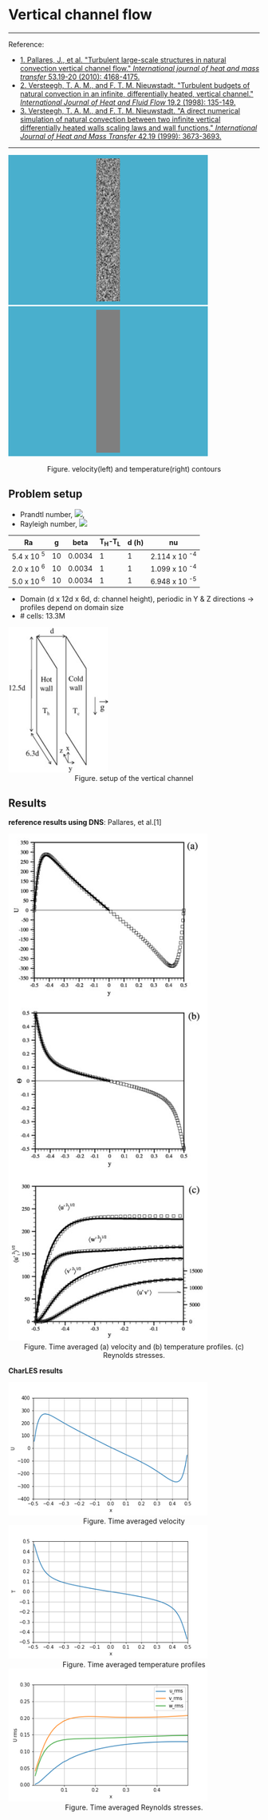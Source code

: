 # Vertical channel flow
---
Reference:
- [1. Pallares, J., et al. "Turbulent large-scale structures in natural convection vertical channel flow." *International journal of heat and mass transfer* 53.19-20 (2010): 4168-4175.](https://www.sciencedirect.com/science/article/pii/S0017931010002814)
- [2. Versteegh, T. A. M., and F. T. M. Nieuwstadt. "Turbulent budgets of natural convection in an infinite, differentially heated, vertical channel." *International Journal of Heat and Fluid Flow* 19.2 (1998): 135-149.](https://reader.elsevier.com/reader/sd/pii/S0142727X97100182?token=9E46E482032F07B97CB7E706680985FA9FA6A32B4F90EEFEED92BD2622FEA123E147D1D00E48BB1C503B633DA1E464D9)
- [3. Versteegh, T. A. M., and F. T. M. Nieuwstadt. "A direct numerical simulation of natural convection between two infinite vertical differentially heated walls scaling laws and wall functions." *International Journal of Heat and Mass Transfer* 42.19 (1999): 3673-3693.](https://reader.elsevier.com/reader/sd/pii/S001793109900037X?token=1255F157B1237FF80BE72E1969979A48363BC5ED7068B130E09134E6B2F3E8150DEE222C3DC0C890311987C23F5A0A72)
---



 <img src="results/V_animation.gif" width="400"> <img src="results/T_animation.gif" width="400">

<center>Figure. velocity(left) and temperature(right) contours </center>



## Problem setup

- Prandtl number, <img src="https://render.githubusercontent.com/render/math?math=Pr=\frac{\nu}{\alpha}=0.71" height="30">,
- Rayleigh number, <img src="https://render.githubusercontent.com/render/math?math=Ra=\frac{g\beta(T_H-T_L)d^3}{\nu\alpha}=\frac{g\beta(T_H-T_L)d^3}{\nu^2}\cdot Pr" height="40">



| Ra                    | g    | beta   | T<sub>H</sub>-T<sub>L</sub> | d (h) | nu                       |
| --------------------- | ---- | ------ | --------------------------- | ----- | ------------------------ |
| 5.4 x 10 <sup>5</sup> | 10   | 0.0034 | 1                           | 1     | 2.114 x 10 <sup>-4</sup> |
| 2.0 x 10 <sup>6</sup> | 10   | 0.0034 | 1                           | 1     | 1.099 x 10 <sup>-4</sup> |
| 5.0 x 10 <sup>6</sup> | 10   | 0.0034 | 1                           | 1     | 6.948 x 10 <sup>-5</sup> |



- Domain (d x 12d x 6d, d: channel height), periodic in Y & Z directions -> profiles depend on domain size
- \# cells: 13.3M

<img src="results/setup.jpg" width="200">

<center>Figure. setup of the vertical channel</center>


## Results

**reference results using DNS**: Pallares, et al.[1]

<img src="results/reference_results_Pallares.jpg" width="400">

<center>Figure. Time averaged (a) velocity and (b) temperature profiles. (c) Reynolds stresses.</center>

**CharLES results**

<img src="results/U_profile.png" width="400">

<center>Figure. Time averaged velocity</center>



<img src="results/T_profile.png" width="400">

<center>Figure. Time averaged temperature profiles</center>

<img src="results/U_rms.png" width="400">

<center>Figure. Time averaged Reynolds stresses.</center>

